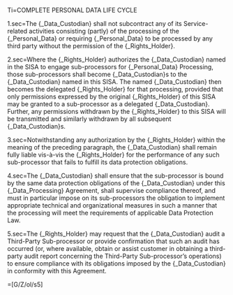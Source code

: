 Ti=COMPLETE PERSONAL DATA LIFE CYCLE

1.sec=The {_Data_Custodian} shall not subcontract any of its Service-related activities consisting (partly) of the processing of the {_Personal_Data} or requiring {_Personal_Data} to be processed by any third party without the permission of the {_Rights_Holder}.

2.sec=Where the {_Rights_Holder} authorizes the {_Data_Custodian} named in the SISA to engage sub-processors for {_Personal_Data} Processing, those sub-processors shall become {_Data_Custodian}s to the {_Data_Custodian} named in this SISA. The named {_Data_Custodian} then becomes the delegated {_Rights_Holder} for that processing, provided that only permissions expressed by the original {_Rights_Holder} of this SISA may be granted to a sub-processor as a delegated {_Data_Custodian}. Further, any permissions withdrawn by the {_Rights_Holder} to this SISA will be transmitted and similarly withdrawn by all subsequent {_Data_Custodian}s.

3.sec=Notwithstanding any authorization by the {_Rights_Holder} within the meaning of the preceding paragraph, the {_Data_Custodian} shall remain fully liable vis-à-vis the {_Rights_Holder} for the performance of any such sub-processor that fails to fulfill its data protection obligations.

4.sec=The {_Data_Custodian} shall ensure that the sub-processor is bound by the same data protection obligations of the {_Data_Custodian} under this {_Data_Processing} Agreement, shall supervise compliance thereof, and must in particular impose on its sub-processors the obligation to implement appropriate technical and organizational measures in such a manner that the processing will meet the requirements of applicable Data Protection Law.

5.sec=The {_Rights_Holder} may request that the {_Data_Custodian} audit a Third-Party Sub-processor or provide confirmation that such an audit has occurred (or, where available, obtain or assist customer in obtaining a third-party audit report concerning the Third-Party Sub-processor’s operations) to ensure compliance with its obligations imposed by the {_Data_Custodian} in conformity with this Agreement.

=[G/Z/ol/s5]
